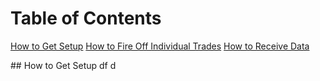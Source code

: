 # Table of Contents
[How to Get Setup](#setup)
[How to Fire Off Individual Trades](#firetrades)
[How to Receive Data](#receivedata)

<a name="setup"/>
## How to Get Setup
df
d
